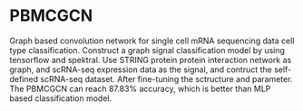# PBMCGCN
Graph based convolution network for single cell mRNA sequencing data cell type classification.
Construct a graph signal classification model by using tensorflow and spektral. 
Use STRING protein protein interaction network as graph, and scRNA-seq expression data as the signal, and contruct the self-defined scRNA-seq dataset.
After fine-tuning the sctructure and parameter. 
The PBMCGCN can reach 87.83% accuracy, which is better than MLP based classification model. 
